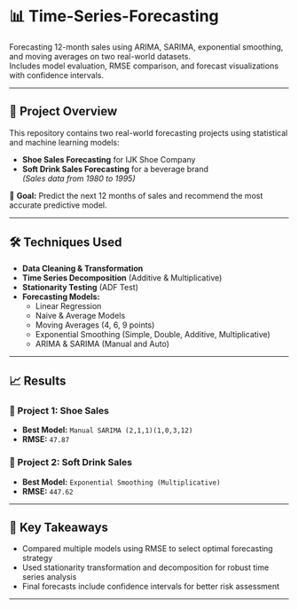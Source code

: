 # 📊 Time-Series-Forecasting

Forecasting 12-month sales using ARIMA, SARIMA, exponential smoothing, and moving averages on two real-world datasets.  
Includes model evaluation, RMSE comparison, and forecast visualizations with confidence intervals.

---

## 📁 Project Overview

This repository contains two real-world forecasting projects using statistical and machine learning models:
- **Shoe Sales Forecasting** for IJK Shoe Company
- **Soft Drink Sales Forecasting** for a beverage brand  
*(Sales data from 1980 to 1995)*

🎯 **Goal:** Predict the next 12 months of sales and recommend the most accurate predictive model.

---

## 🛠️ Techniques Used

- **Data Cleaning & Transformation**
- **Time Series Decomposition** (Additive & Multiplicative)
- **Stationarity Testing** (ADF Test)
- **Forecasting Models:**
  - Linear Regression
  - Naive & Average Models
  - Moving Averages (4, 6, 9 points)
  - Exponential Smoothing (Simple, Double, Additive, Multiplicative)
  - ARIMA & SARIMA (Manual and Auto)

---

## 📈 Results

### 🥿 Project 1: Shoe Sales
- **Best Model:** `Manual SARIMA (2,1,1)(1,0,3,12)`
- **RMSE:** `47.87`

### 🥤 Project 2: Soft Drink Sales
- **Best Model:** `Exponential Smoothing (Multiplicative)`
- **RMSE:** `447.62`

---

## 📌 Key Takeaways
- Compared multiple models using RMSE to select optimal forecasting strategy
- Used stationarity transformation and decomposition for robust time series analysis
- Final forecasts include confidence intervals for better risk assessment

---

